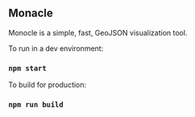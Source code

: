 ## Monacle

Monocle is a simple, fast, GeoJSON visualization tool.

To run in a dev environment:
### `npm start`


To build for production:
### `npm run build`
